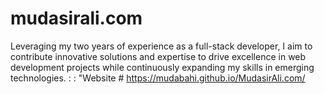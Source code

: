 # mudasirali.com

 Leveraging my two years of experience as a full-stack developer, I aim to contribute innovative solutions and expertise to drive excellence in web development projects while continuously expanding my skills in emerging technologies.
 :
 :
 "Website # https://mudabahi.github.io/MudasirAli.com/
